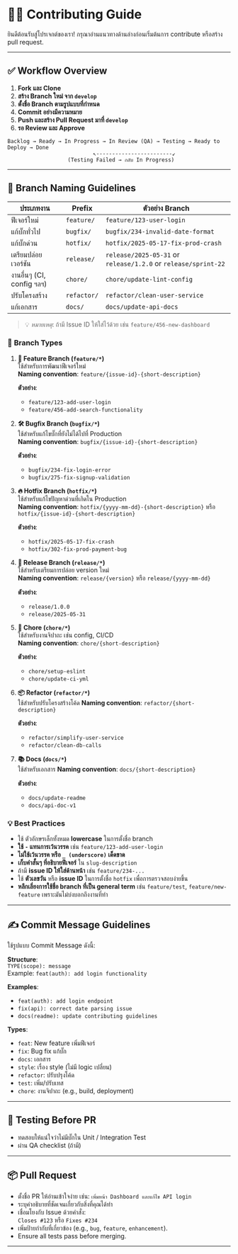 # 👩‍💻 Contributing Guide

ยินดีต้อนรับสู่โปรเจกต์ของเรา! กรุณาอ่านแนวทางด้านล่างก่อนเริ่มต้นการ contribute หรือสร้าง pull request.

---

## ✅ Workflow Overview

1. **Fork และ Clone**
2. **สร้าง Branch ใหม่ จาก `develop`**
3. **ตั้งชื่อ Branch ตามรูปแบบที่กำหนด**
4. **Commit อย่างมีความหมาย**
5. **Push และสร้าง Pull Request มาที่ `develop`**
6. **รอ Review และ Approve**

```
Backlog → Ready → In Progress → In Review (QA) → Testing → Ready to Deploy → Done
                           ↖------------------------↙
                   (Testing Failed → กลับ In Progress)
```

---

## 🌿 Branch Naming Guidelines

| ประเภทงาน     | Prefix     | ตัวอย่าง Branch                        |
|----------------|------------|----------------------------------------|
| ฟีเจอร์ใหม่    | `feature/` | `feature/123-user-login`              |
| แก้บั๊กทั่วไป  | `bugfix/`  | `bugfix/234-invalid-date-format`     |
| แก้บั๊กด่วน    | `hotfix/`  | `hotfix/2025-05-17-fix-prod-crash`   |
| เตรียมปล่อยเวอร์ชัน | `release/` | `release/2025-05-31` or `release/1.2.0` or `release/sprint-22`|
| งานอื่นๆ (CI, config ฯลฯ) | `chore/`   | `chore/update-lint-config`           |
| ปรับโครงสร้าง | `refactor/`| `refactor/clean-user-service`        |
| แก้เอกสาร     | `docs/`    | `docs/update-api-docs`               |

> 💡 *หมายเหตุ*: ถ้ามี Issue ID ให้ใส่ไว้ด้วย เช่น `feature/456-new-dashboard`


### 🌱 **Branch Types**

1. **🧩 Feature Branch (`feature/*`)**  
   ใช้สำหรับการพัฒนาฟีเจอร์ใหม่  
   **Naming convention**: `feature/{issue-id}-{short-description}`  

   **ตัวอย่าง**:
   - `feature/123-add-user-login`
   - `feature/456-add-search-functionality`

2. **🛠 Bugfix Branch (`bugfix/*`)**  
   ใช้สำหรับแก้ไขบั๊กที่ยังไม่ได้ไปที่ Production  
   **Naming convention**: `bugfix/{issue-id}-{short-description}`  

   **ตัวอย่าง**:
   - `bugfix/234-fix-login-error`
   - `bugfix/275-fix-signup-validation`

3. **🔥 Hotfix Branch (`hotfix/*`)**  
   ใช้สำหรับแก้ไขปัญหาด่วนที่เกิดใน Production  
   **Naming convention**: `hotfix/{yyyy-mm-dd}-{short-description}` หรือ `hotfix/{issue-id}-{short-description}`  

   **ตัวอย่าง**:
   - `hotfix/2025-05-17-fix-crash`
   - `hotfix/302-fix-prod-payment-bug`

4. **🎯 Release Branch (`release/*`)**  
   ใช้สำหรับเตรียมการปล่อย version ใหม่  
   **Naming convention**: `release/{version}` หรือ `release/{yyyy-mm-dd}`  

   **ตัวอย่าง**:
   - `release/1.0.0`
   - `release/2025-05-31`

5. **🧹 Chore (`chore/*`)**    
   ใช้สำหรับงานจิปาถะ เช่น config, CI/CD  
   **Naming convention**: `chore/{short-description}` 

   **ตัวอย่าง**:
   - `chore/setup-eslint`
   - `chore/update-ci-yml`
     
6. **📦 Refactor (`refactor/*`)**    
   ใช้สำหรับปรับโครงสร้างโค้ด 
   **Naming convention**: `refactor/{short-description}` 

   **ตัวอย่าง**:
   - `refactor/simplify-user-service`
   - `refactor/clean-db-calls`

7. **📚 Docs (`docs/*`)**    
   ใช้สำหรับเอกสาร
   **Naming convention**: `docs/{short-description}` 

   **ตัวอย่าง**:
   - `docs/update-readme`
   - `docs/api-doc-v1`

### 💡 **Best Practices**
- ใช้ ตัวอักษรเล็กทั้งหมด **lowercase**  ในการตั้งชื่อ branch
- **ใช้ `-` แทนการเว้นวรรค** เช่น `feature/123-add-user-login`
- **ไม่ใช้เว้นวรรค หรือ `_ (underscore)` เด็ดขาด**
- **เก็บคำสั้นๆ ที่อธิบายฟีเจอร์** ใน `slug-description`
- ถ้ามี **issue ID ให้ใส่ด้านหน้า** เช่น `feature/234-...`
- ใช้ **ตัวเลขวัน** หรือ **issue ID** ในการตั้งชื่อ `hotfix` เพื่อการตรวจสอบง่ายขึ้น
- **หลีกเลี่ยงการใช้ชื่อ branch ที่เป็น general term** เช่น `feature/test`, `feature/new-feature` เพราะมันไม่บ่งบอกถึงงานที่ทำ


---

## ✍️ Commit Message Guidelines

ใช้รูปแบบ Commit Message ดังนี้:

**Structure**:  
  `TYPE(scope): message`  
  Example: `feat(auth): add login functionality`

**Examples**:
- `feat(auth): add login endpoint`
- `fix(api): correct date parsing issue`
- `docs(readme): update contributing guidelines`

**Types**:
- `feat`: New feature เพิ่มฟีเจอร์
- `fix`: Bug fix แก้บั๊ก
- `docs`: เอกสาร 
- `style`: เรื่อง style (ไม่มี logic เปลี่ยน)
- `refactor`: ปรับปรุงโค้ด
- `test`: เพิ่ม/ปรับเทส
- `chore`: งานจิปาถะ (e.g., build, deployment)

---

## 🧪 Testing Before PR

- ทดสอบให้แน่ใจว่าไม่มีบั๊กใน Unit / Integration Test
- ผ่าน QA checklist (ถ้ามี)

---

## 📦 Pull Request

- ตั้งชื่อ PR ให้อ่านเข้าใจง่าย เช่น: `เพิ่มหน้า Dashboard และแก้ไข API login`
- ระบุคำอธิบายที่ชัดเจนเกี่ยวกับสิ่งที่คุณได้ทำ
- เชื่อมโยงกับ Issue ด้วยคำสั่ง:  
  `Closes #123` หรือ `Fixes #234`
- เพิ่มป้ายกำกับที่เกี่ยวข้อง (e.g., `bug`, `feature`, `enhancement`).
- Ensure all tests pass before merging.



---













